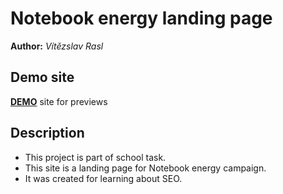 # Notebook energy landing page
**Author:** *Vítězslav Rasl*
## Demo site
**[DEMO](https://pslib-cz.github.io/2020l4web-campaign-vitularasl/)** site for previews
## Description
* This project is part of school task.
* This site is a landing page for Notebook energy campaign.
* It was created for learning about SEO.
